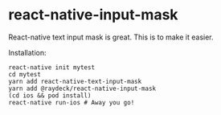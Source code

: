 # react-native-input-mask

React-native text input mask is great. This is to make it easier.

Installation:

```
react-native init mytest
cd mytest
yarn add react-native-text-input-mask
yarn add @raydeck/react-native-input-mask
(cd ios && pod install)
react-native run-ios # Away you go!
```
